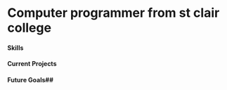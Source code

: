 # Computer programmer from st clair college

#### Skills

#### Current Projects

#### Future Goals##
